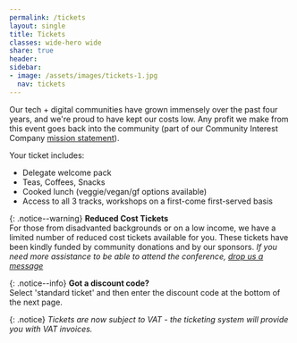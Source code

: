 ```yaml
---
permalink: /tickets
layout: single
title: Tickets
classes: wide-hero wide
share: true
header:
sidebar:
- image: /assets/images/tickets-1.jpg
  nav: tickets
---
```

Our tech  + digital communities have grown immensely over the past four years, and we're proud to have kept our costs low. Any profit we make from this event goes back into the community (part of our Community Interest Company <a href="/about">mission statement</a>). 

Your ticket includes:

* Delegate welcome pack
* Teas, Coffees, Snacks
* Cooked lunch (veggie/vegan/gf options available)
* Access to all 3 tracks, workshops on a first-come first-served basis

{: .notice--warning} 
**Reduced Cost Tickets**<br/>
For those from disadvanted backgrounds or on a low income, we have a limited number of reduced cost tickets available for you. These tickets have been kindly funded by community donations and by our sponsors. *If you need more assistance to be able to attend the conference, <a href="http://127.0.0.1:4000/about#contact">drop us a message</a>*

{: .notice--info} 
**Got a discount code?**<br/>
Select 'standard ticket' and then enter the discount code at the bottom of the next page.

<script type="text/javascript" src="https://helmtickets.com/events/script/4561"></script>

{: .notice} 
*Tickets are now subject to VAT - the ticketing system will provide you with VAT invoices.*